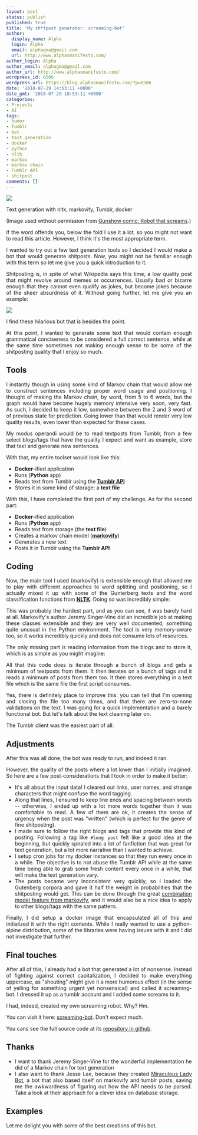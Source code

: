 ```yaml
---
layout: post
status: publish
published: true
title: 'My sh*tpost generator: screaming-bot'
author:
  display_name: Alpha
  login: Alpha
  email: alphagma@gmail.com
  url: http://www.alphasmanifesto.com/
author_login: Alpha
author_email: alphagma@gmail.com
author_url: http://www.alphasmanifesto.com/
wordpress_id: 6506
wordpress_url: https://blog.alphasmanifesto.com/?p=6506
date: '2018-07-29 14:53:11 +0000'
date_gmt: '2018-07-29 18:53:11 +0000'
categories:
- Projects
- AI
tags:
- humor
- Tumblr
- bot
- text generation
- docker
- python
- nltk
- markov
- markov chain
- Tumblr API
- shitpost
comments: []
---
```


![](/assets/20120227-robotthatscreams-1.png)

Text generation with nltk, markovify, Tumblr, docker

<p style="text-align: justify;">(Image used without permission from <a href="http://gunshowcomic.com/513">Gunshow comic: Robot that screams</a>.)</p>
<p style="text-align: justify;">If the word offends you, below the fold I use it a lot, so you might not want to read this article. However, I think it's the most appropriate term.</p>
<p><!--more--></p>
<p style="text-align: justify;">I wanted to try out a few text generation tools so I decided I would make a bot that would generate shitposts. Now, you might not be familiar enough with this term so let me give you a quick introduction to it.</p>
<p style="text-align: justify;">Shitposting is, in spite of what Wikipedia says this time, a low quality post that might revolve around memes or occurrences. Usually bad or bizarre enough that they cannot even qualify as jokes, but become jokes because of the sheer absurdness of it. Without going further, let me give you an example:</p>

![](/assets/truth-1.jpg)

<p style="text-align: justify;">I find these hilarious but that is besides the point.</p>
<p style="text-align: justify;">At this point, I wanted to generate some text that would contain enough grammatical conciseness to be considered a full correct sentence, while at the same time sometimes not making enough sense to be some of the shitposting quality that I enjoy so much.</p>
<h2>Tools</h2>
<p style="text-align: justify;">I instantly though in using some kind of Markov chain that would allow me to construct sentences including proper word usage and positioning. I thought of making the Markov chain, by word, from 5 to 6 words, but the graph would have become hugely memory intensive very soon, very fast. As such, I decided to keep it low, somewhere between the 2 and 3 word of of previous state for prediction. Going lower than that would render very low quality results, even lower than expected for these cases.</p>
<p style="text-align: justify;">My modus operandi would be to read textposts from Tumblr, from a few select blogs/tags that have the quality I expect and want as example, store that text and generate new sentences.</p>
<p style="text-align: justify;">With that, my entire toolset would look like this:</p>
<ul>
<li style="text-align: justify;"><strong>Docker</strong>-ified application</li>
<li style="text-align: justify;">Runs (<strong>Python</strong> app)</li>
<li style="text-align: justify;">Reads text from Tumblr using the <a href="https://www.tumblr.com/docs/en/api/v2"><strong>Tumblr API</strong></a></li>
<li style="text-align: justify;">Stores it in some kind of storage: a <strong>text file</strong></li>
</ul>
<p style="text-align: justify;">With this, I have completed the first part of my challenge. As for the second part:</p>
<ul>
<li style="text-align: justify;"><strong>Docker</strong>-ified application</li>
<li style="text-align: justify;">Runs (<strong>Python</strong> app)</li>
<li style="text-align: justify;">Reads text from storage (the <strong>text file</strong>)</li>
<li style="text-align: justify;">Creates a markov chain model (<strong><a href="https://github.com/jsvine/markovify">markovify</a></strong>)</li>
<li style="text-align: justify;">Generates a new text</li>
<li style="text-align: justify;">Posts it in Tumblr using the <strong>Tumblr API</strong></li>
</ul>
<h2>Coding</h2>
<p style="text-align: justify;">Now, the main tool I used (markovify) is extensible enough that allowed me to play with different approaches to word splitting and positioning, so I actually mixed it up with some of the Gunterberg texts and the word classification functions from <a href="https://www.nltk.org/"><strong>NLTK</strong></a>. Doing so was incredibly simple:</p>
<p><script src="https://gist.github.com/AlphaGit/6f42eeccc3ee56ca39f3f73f74fde8fb.js"></script></p>
<p style="text-align: justify;">This was probably the hardest part, and as you can see, it was barely hard at all. Markovify's author Jeremy Singer-Vine did an incredible job at making these classes extensible and they are very well documented, something quite unusual in the Python environment. The tool is very memory-aware too, so it works incredibly quickly and does not consume lots of resources.</p>
<p style="text-align: justify;">The only missing part is reading information from the blogs and to store it, which is as simple as you might imagine:</p>
<p><script src="https://gist.github.com/AlphaGit/9f909745d7c573146e6102ad65cc8149.js"></script></p>
<p style="text-align: justify;">All that this code does is iterate through a bunch of blogs and gets a minimum of textposts from them. It then iterates on a bunch of tags and it reads a minimum of posts from them too. It then stores everything in a text file which is the same file the first script consumes.</p>
<p style="text-align: justify;">Yes, there is definitely place to improve this: you can tell that I'm opening and closing the file too many times, and that there are zero-to-none validations on the text. I was going for a quick implementation and a barely functional bot. But let's talk about the text cleaning later on.</p>
<p style="text-align: justify;">The Tumblr client was the easiest part of all:</p>
<p><script src="https://gist.github.com/AlphaGit/b28cef117a4d0320486aeab4e984a86a.js"></script></p>
<h2>Adjustments</h2>
<p style="text-align: justify;">After this was all done, the bot was ready to run, and indeed it ran.</p>
<p style="text-align: justify;">However, the quality of the posts where a lot lower than I initially imagined. So here are a few post-considerations that I took in order to make it better:</p>
<ul>
<li style="text-align: justify;">It's all about the input data! I cleared out links, user names, and strange characters that might confuse the word tagging.</li>
<li style="text-align: justify;">Along that lines, I ensured to keep line ends and spacing between words -- otherwise, I ended up with a lot more words together than it was comfortable to read. A few of them are ok, it creates the sense of urgency when the post was "written" (which is perfect for the genre of fine shitposting).</li>
<li style="text-align: justify;">I made sure to follow the right blogs and tags that provide this kind of posting. Following a tag like <code>#long post</code> felt like a good idea at the beginning, but quickly spiraled into a lot of fanfiction that was great for text generation, but a lot more narrative than I wanted to achieve.</li>
<li style="text-align: justify;">I setup cron jobs for my docker instances so that they run every once in a while. The objective is to not abuse the Tumblr API while at the same time being able to grab some fresh content every once in a while, that will make the text generation vary.</li>
<li style="text-align: justify;">The posts became very inconsistent very quickly, so I loaded the Gutenberg corpora and gave it half the weight in probabilities that the shitposting would get. This can be done through the great <a href="https://github.com/jsvine/markovify#combining-models">combination model feature from markovify</a>, and it would also be a nice idea to apply to other blogs/tags with the same pattern.</li>
</ul>
<p style="text-align: justify;">Finally, I did setup a docker image that encapsulated all of this and initialized it with the right contents. While I really wanted to use a python-alpine distribution, some of the libraries were having issues with it and I did not investigate that further.</p>
<p><script src="https://gist.github.com/AlphaGit/fa4d4c12867df6b5c1fb799dfc63bbf0.js"></script></p>
<h2>Final touches</h2>
<p style="text-align: justify;">After all of this, I already had a bot that generated a lot of nonsense. Instead of fighting against correct capitalization, I decided to make everything uppercase, as "shouting" might give it a more humorous effect (in the sense of yelling for something urgent yet nonsensical) and called it screaming-bot. I dressed it up as a tumblr account and I added some screams to it.</p>
<p style="text-align: justify;">I had, indeed, created my own screaming robot. Why? Hm.</p>
<p style="text-align: justify;">You can visit it here: <a href="https://screaming-bot.tumblr.com/">screaming-bot</a>. Don't expect much.</p>
<p>You cans see the full source code at its <a href="https://github.com/AlphaGit/screaming-bot">repository in github</a>.</p>
<h2>Thanks</h2>
<ul>
<li style="text-align: justify;">I want to thank Jeremy Singer-Vine for the wonderful implementation he did of a Markov chain for text generation</li>
<li style="text-align: justify;">I also want to thank Jesse Lee, because they created <a href="https://github.com/veggiedefender/miraculousladybot">Miraculous Lady Bot</a>, a bot that also based itself on markovify and tumblr posts, saving me the awkwardness of figuring out how the API needs to be parsed. Take a look at their approach for a clever idea on database storage.</li>
</ul>
<h2>Examples</h2>
<p style="text-align: justify;">Let me delight you with some of the best creations of this bot.</p>
<blockquote class="imgur-embed-pub" lang="en" data-id="a/qOPZgmt"><p><a href="//imgur.com/qOPZgmt"></a></p></blockquote>
<p><script async src="//s.imgur.com/min/embed.js" charset="utf-8"></script></p>
